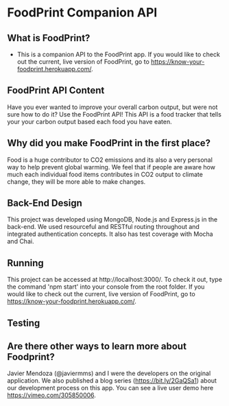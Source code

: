 # FoodPrint Companion API

## What is FoodPrint?
- This is a companion API to the FoodPrint app. If you would like to check out the current, live version of FoodPrint, go to https://know-your-foodprint.herokuapp.com/.

## FoodPrint API Content
Have you ever wanted to improve your overall carbon output, but were not sure how to do it? Use the FoodPrint API! This API is a food tracker that tells your your carbon output based each food you have eaten.

## Why did you make FoodPrint in the first place?
Food is a huge contributor to CO2 emissions and its also a very personal way to help prevent global warming. We feel that if people are aware how much each individual food items contributes in CO2 output to climate change, they will be more able to make changes.

## Back-End Design
This project was developed using MongoDB, Node.js and Express.js in the back-end. We used resourceful and RESTful routing throughout and integrated authentication concepts. It also has test coverage with Mocha and Chai.

## Running
This project can be accessed at http://localhost:3000/. To check it out, type the command 'npm start' into your console from the root folder. If you would like to check out the current, live version of FoodPrint, go to https://know-your-foodprint.herokuapp.com/.

## Testing 

## Are there other ways to learn more about Foodprint?
Javier Mendoza (@javiermms) and I were the developers on the original application. We also published a blog series (https://bit.ly/2GaQSa1) about our development process on this app. You can see a live user demo here https://vimeo.com/305850006.
